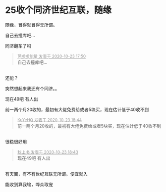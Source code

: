 # 25收个同济世纪互联，随缘


随缘，冒得就冒得无所谓。

自己去撞库吧...

同济翻车了吗 

<div class="quote"><blockquote><font size="2"><a href="https://www.hostloc.com/forum.php?mod=redirect&amp;goto=findpost&amp;pid=9342190&amp;ptid=757689" target="_blank"><font color="#999999">芭啦啦能量 发表于 2020-10-23 17:50</font></a></font><br />
自己去撞库吧...</blockquote></div><br />
还能？

突然想起来我还有个同济。。<img id="aimg_Pfcfa" onclick="zoom(this, this.src, 0, 0, 0)" class="zoom" src="https://cdn.jsdelivr.net/gh/hishis/forum-master/public/images/patch.gif" onmouseover="img_onmouseoverfunc(this)" onload="thumbImg(this)" border="0" alt="" />

现在49吧 有人出

前一两个月20收的，最初有大佬免费给或者5块买，现在估计低于40收不到

<div class="quote"><blockquote><font size="2"><a href="https://www.hostloc.com/forum.php?mod=redirect&amp;goto=findpost&amp;pid=9342519&amp;ptid=757689" target="_blank"><font color="#999999">KuYeHQ 发表于 2020-10-23 18:44</font></a></font><br />
前一两个月20收的，最初有大佬免费给或者5块买，现在估计低于40收不到</blockquote></div><br />
很稳很好用<img src="static/image/smiley/default/lol.gif" smilieid="12" border="0" alt="" />

<div class="quote"><blockquote><font size="2"><a href="https://www.hostloc.com/forum.php?mod=redirect&amp;goto=findpost&amp;pid=9342509&amp;ptid=757689" target="_blank"><font color="#999999">秋上书 发表于 2020-10-23 18:43</font></a></font><br />
现在49吧 有人出</blockquote></div><br />
有天翼，有不有世纪互联无所谓。便宜就入

能收到算我输，哗众取宠
